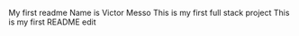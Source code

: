 My first readme
Name is Victor Messo
This is my first full stack project
This is my first README edit
